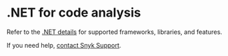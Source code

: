 # .NET for code analysis

Refer to the [.NET details](./) for supported frameworks, libraries, and features.

If you need help, [contact Snyk Support](https://support.snyk.io/hc/en-us).

